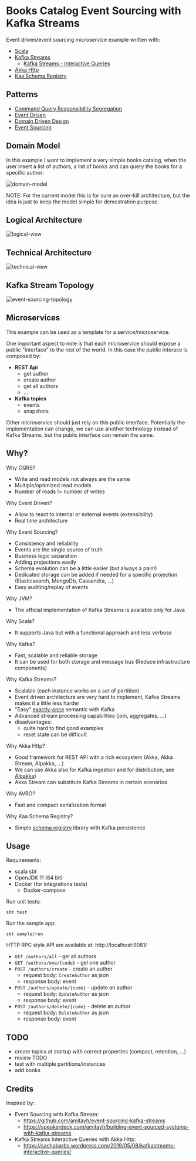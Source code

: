 
# Books Catalog Event Sourcing with Kafka Streams

Event driven/event sourcing microservice example written with:

- [Scala](https://scala-lang.org/)
- [Kafka Streams](https://kafka.apache.org/documentation/streams/)
    - [Kafka Streams - Interactive Queries](https://docs.confluent.io/current/streams/developer-guide/interactive-queries.html)
- [Akka Http](https://doc.akka.io/docs/akka-http/current/index.html)
- [Kaa Schema Registry](https://github.com/davideicardi/kaa)

## Patterns

- [Command Query Responsibility Segregation](https://docs.microsoft.com/en-us/azure/architecture/patterns/cqrs)
- [Event Driven](https://docs.microsoft.com/en-us/azure/architecture/guide/architecture-styles/event-driven)
- [Domain Driven Design](https://martinfowler.com/bliki/DomainDrivenDesign.html)
- [Event Sourcing](https://docs.microsoft.com/en-us/azure/architecture/patterns/event-sourcing)

## Domain Model

In this example I want to implement a very simple books catalog, when the user insert a list of authors, a list of books and can query the books for a specific author:

![domain-model](docs/domain-model.drawio.png)

NOTE: For the current model this is for sure an over-kill architecture, but the idea is just to keep the model simple for demostration purpose.

## Logical Architecture

![logical-view](docs/logical-view.drawio.png)


## Technical Architecture

![technical-view](docs/technical-view.drawio.png)

## Kafka Stream Topology

![event-sourcing-topology](docs/event-sourcing-topology.drawio.png)

## Microservices

This example can be used as a template for a service/microservice.

One important aspect to note is that each microservice should expose a public "interface" to the rest of the world.
In this case the public interace is composed by:
- **REST Api**
    - get author
    - create author
    - get all authors
    - ...
- **Kafka topics**
    - events
    - snapshots

Other microservice should just rely on this public interface. Potentially the implementation can change,
we can use another technology instead of Kafka Streams, but the public interface can remain the same.

## Why?

Why CQRS?
- Write and read models not always are the same
- Multiple/optimized read models
- Number of reads != number of writes

Why Event Driven?
- Allow to react to internal or external events (extensibility)
- Real time architecture

Why Event Sourcing?
- Consistency and reliability
- Events are the single source of truth
- Business logic separation
- Adding projections easily
- Schema evolution can be a little easier (but always a pain!)
- Dedicated storage can be added if needed for a specific projection (Elasticsearch, MongoDb, Cassandra, ...)
- Easy auditing/replay of events

Why JVM?
- The official implementation of Kafka Streams is available only for Java

Why Scala?
- It supports Java but with a functional approach and less verbose

Why Kafka?
- Fast, scalable and reliable storage
- It can be used for both storage and message bus (Reduce infrastructure components)

Why Kafka Streams?
- Scalable (each instance works on a set of partition)
- Event driven architecture are very hard to implement, Kafka Streams makes it a little less harder
- "Easy" [exactly-once](https://www.confluent.io/blog/enabling-exactly-once-kafka-streams/) semantic with Kafka
- Advanced stream processing capabilities (join, aggregates, ...)
- disadvantages:
    - quite hard to find good examples
    - reset state can be difficult

Why Akka Http?
- Good framework for REST API with a rich ecosystem (Akka, Akka Stream, Alpakka, ...)
- We can use Akka also for Kafka ingestion and for distribution, see [Alpakka](https://doc.akka.io/docs/alpakka/current/index.html))
- Akka Stream can substitute Kafka Streams in certain scenarios

Why AVRO?
- Fast and compact serialization format

Why Kaa Schema Registry?
- Simple [schema registry](https://medium.com/slalom-technology/introduction-to-schema-registry-in-kafka-915ccf06b902) library with Kafka persistence


## Usage

Requirements:
- scala sbt
- OpenJDK 11 (64 bit)
- Docker (for integrations tests)
    - Docker-compose

Run unit tests:

```
sbt test
```

Run the sample app:

```
sbt sample/run
```

HTTP RPC style API are available at: http://localhost:9081/

- `GET /authors/all` - gel all authors
- `GET /authors/one/{code}` - gel one author
- `POST /authors/create` - create an author
    - request body: `CreateAuthor` as json
    - response body: event
- `POST /authors/update/{code}` - update an author
    - request body: `UpdateAuthor` as json
    - response body: event
- `POST /authors/delete/{code}` - delete an author
    - request body: `DeleteAuthor` as json
    - response body: event

## TODO

- create topics at startup with correct properties (compact, retention, ...) 
- review TODO
- test with multiple partitions/instances
- add books

## Credits

Inspired by:

- Event Sourcing with Kafka Stream:
    - https://github.com/amitayh/event-sourcing-kafka-streams
    - https://speakerdeck.com/amitayh/building-event-sourced-systems-with-kafka-streams
- Kafka Streams Interactive Queries with Akka Http:
    - https://sachabarbs.wordpress.com/2019/05/08/kafkastreams-interactive-queries/

